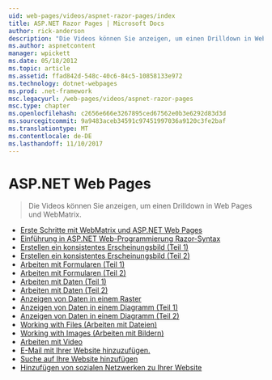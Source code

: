 ```yaml
---
uid: web-pages/videos/aspnet-razor-pages/index
title: ASP.NET Razor Pages | Microsoft Docs
author: rick-anderson
description: "Die Videos können Sie anzeigen, um einen Drilldown in Web Pages und WebMatrix."
ms.author: aspnetcontent
manager: wpickett
ms.date: 05/18/2012
ms.topic: article
ms.assetid: ffad842d-548c-40c6-84c5-10858133e972
ms.technology: dotnet-webpages
ms.prod: .net-framework
msc.legacyurl: /web-pages/videos/aspnet-razor-pages
msc.type: chapter
ms.openlocfilehash: c2656e666e3267895ced67562e0b3e6292d83d3d
ms.sourcegitcommit: 9a9483aceb34591c97451997036a9120c3fe2baf
ms.translationtype: MT
ms.contentlocale: de-DE
ms.lasthandoff: 11/10/2017
---
```

<a name="aspnet-web-pages"></a>ASP.NET Web Pages
=================
> Die Videos können Sie anzeigen, um einen Drilldown in Web Pages und WebMatrix.


- [Erste Schritte mit WebMatrix und ASP.NET Web Pages](getting-started-with-webmatrix-and-aspnet-web-pages.md)
- [Einführung in ASP.NET Web-Programmierung Razor-Syntax](introduction-to-aspnet-web-programming-using-the-razor-syntax.md)
- [Erstellen ein konsistentes Erscheinungsbild (Teil 1)](creating-a-consistent-look-part-1.md)
- [Erstellen ein konsistentes Erscheinungsbild (Teil 2)](creating-a-consistent-look-part-2.md)
- [Arbeiten mit Formularen (Teil 1)](working-with-forms-part-1.md)
- [Arbeiten mit Formularen (Teil 2)](working-with-forms-part-2.md)
- [Arbeiten mit Daten (Teil 1)](working-with-data-part-1.md)
- [Arbeiten mit Daten (Teil 2)](working-with-data-part-2.md)
- [Anzeigen von Daten in einem Raster](displaying-data-in-a-grid.md)
- [Anzeigen von Daten in einem Diagramm (Teil 1)](displaying-data-in-a-chart-part-1.md)
- [Anzeigen von Daten in einem Diagramm (Teil 2)](displaying-data-in-a-chart-part-2.md)
- [Working with Files (Arbeiten mit Dateien)](working-with-files.md)
- [Working with Images (Arbeiten mit Bildern)](working-with-images.md)
- [Arbeiten mit Video](working-with-video.md)
- [E-Mail mit Ihrer Website hinzuzufügen.](adding-email-to-your-web-site.md)
- [Suche auf Ihre Website hinzufügen](adding-search-to-your-web-site.md)
- [Hinzufügen von sozialen Netzwerken zu Ihrer Website](adding-social-networking-to-your-website.md)
